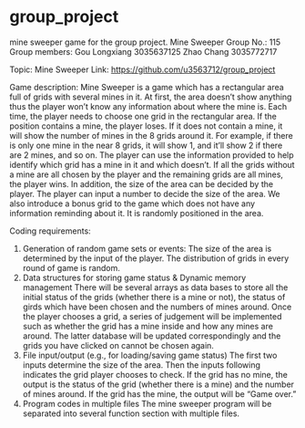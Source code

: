 # group_project
mine sweeper game for the group project.
 Mine Sweeper
Group No.: 115
Group members: Gou Longxiang 3035637125
Zhao Chang 3035772717

Topic: Mine Sweeper
Link: https://github.com/u3563712/group_project



Game description:
Mine Sweeper is a game which has a rectangular area full of grids with several mines in it. At first, the area doesn’t show anything thus the player won’t know any information about where the mine is. Each time, the player needs to choose one grid in the rectangular area. If the position contains a mine, the player loses. If it does not contain a mine, it will show the number of mines in the 8 grids around it. For example, if there is only one mine in the near 8 grids, it will show 1, and it’ll show 2 if there are 2 mines, and so on. The player can use the information provided to help identify which grid has a mine in it and which doesn’t. If all the grids without a mine are all chosen by the player and the remaining grids are all mines, the player wins. 
In addition, the size of the area can be decided by the player. The player can input a number to decide the size of the area. We also introduce a bonus grid to the game which does not have any information reminding about it. It is randomly positioned in the area. 


Coding requirements:
1.	Generation of random game sets or events:
The size of the area is determined by the input of the player.
The distribution of grids in every round of game is random.
2.	Data structures for storing game status & Dynamic memory management
There will be several arrays as data bases to store all the initial status of the grids (whether there is a mine or not), the status of girds which have been chosen and the numbers of mines around. Once the player chooses a grid, a series of judgement will be implemented such as whether the grid has a mine inside and how any mines are around. The latter database will be updated correspondingly and the grids you have clicked on cannot be chosen again.
3.	File input/output (e.g., for loading/saving game status)
The first two inputs determine the size of the area.
Then the inputs following indicates the grid player chooses to check. If the grid has no mine, the output is the status of the grid (whether there is a mine) and the number of mines around. If the grid has the mine, the output will be “Game over.”
4.	Program codes in multiple files
The mine sweeper program will be separated into several function section with multiple files.

